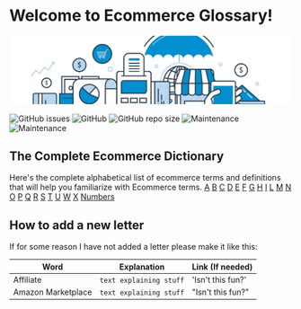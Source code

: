 # Welcome to Ecommerce Glossary!

![Ecommerce Glossary](https://raw.githubusercontent.com/MrGKanev/Ecommerce-Glossary/master/ecom.jpg)


![GitHub issues](https://img.shields.io/github/issues/mrgkanev/Ecommerce-Glossary?style=flat-square)
![GitHub](https://img.shields.io/github/license/mrgkanev/Ecommerce-Glossary)
![GitHub repo size](https://img.shields.io/github/repo-size/mrgkanev/Ecommerce-Glossary)
![Maintenance](https://img.shields.io/maintenance/yes/2020)
![Maintenance](https://img.shields.io/badge/Number%20of%20terms-57-brightgreen)


## The Complete Ecommerce Dictionary

Here's the complete alphabetical list of ecommerce terms and definitions that will help you familiarize with Ecommerce terms.
  [A](letters/a.md)   [B](letters/b.md)  [C](letters/c.md)  [D](letters/d.md)  [E](letters/e.md)  [F](letters/f.md)  [G](letters/g.md) [H](letters/h.md) [I](letters/i.md)  [L](letters/l.md) [M](letters/m.md) [N](letters/n.md)  [O](letters/o.md)  [P](letters/p.md)  [Q](letters/q.md) [R](letters/r.md) [S](letters/s.md) [T](letters/t.md) [U](letters/u.md) [W](letters/w.md) [X](letters/x.md) [Numbers](letters/numbers.md)





## How to add a new letter

If for some reason I have not added a letter please make it like this:

|     Word       |        Explanation            |Link (If needed)             |
|----------------|-------------------------------|-----------------------------|
|Affiliate       |`text explaining stuff`            |'Isn't this fun?'            |
|Amazon Marketplace    |`text explaining stuff`            |"Isn't this fun?"            |
